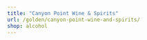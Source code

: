 ```yaml
---
title: "Canyon Point Wine & Spirits"
url: /golden/canyon-point-wine-and-spirits/
shop: alcohol
---
```

